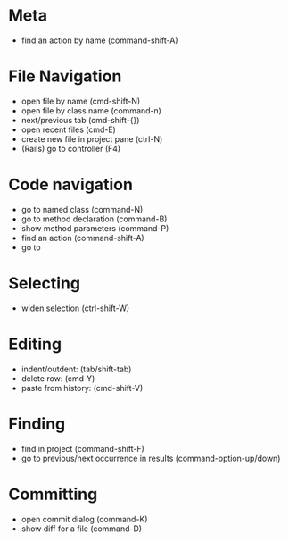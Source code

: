 # Meta

* find an action by name (command-shift-A)


# File Navigation

* open file by name (cmd-shift-N)
* open file by class name (command-n)
* next/previous tab (cmd-shift-{})
* open recent files (cmd-E)
* create new file in project pane (ctrl-N)
* (Rails) go to controller (F4)


# Code navigation

* go to named class (command-N)
* go to method declaration (command-B)
* show method parameters (command-P)
* find an action (command-shift-A)
* go to 

# Selecting

* widen selection (ctrl-shift-W)


# Editing

* indent/outdent: (tab/shift-tab)
* delete row: (cmd-Y)
* paste from history: (cmd-shift-V)


# Finding

* find in project (command-shift-F)
* go to previous/next occurrence in results (command-option-up/down)


# Committing

* open commit dialog (command-K)
* show diff for a file (command-D)
